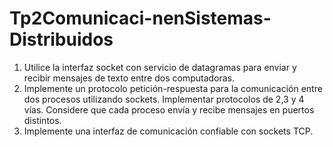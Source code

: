 # Tp2Comunicaci-nenSistemas-Distribuidos
1. Utilice la interfaz socket con servicio de datagramas para enviar y recibir mensajes de texto entre
dos computadoras.
2. Implemente un protocolo petición-respuesta para la comunicación entre dos procesos utilizando
sockets. Implementar protocolos de 2,3 y 4 vías. Considere que cada proceso envía y recibe
mensajes en puertos distintos.
3. Implemente una interfaz de comunicación confiable con sockets TCP.
